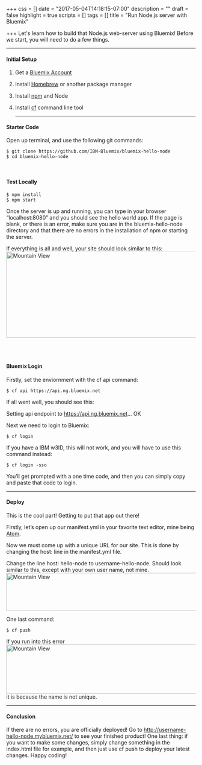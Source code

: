 +++
css = []
date = "2017-05-04T14:18:15-07:00"
description = ""
draft = false
highlight = true
scripts = []
tags = []
title = "Run Node.js server with Bluemix"

+++
Let's learn how to build that Node.js web-server using Bluemix! Before we start, you will need to do a few things.

<hr>
<h4 id="setup">Initial Setup</h4>

1) Get a <a href="https://console.ng.bluemix.net/registration/">Bluemix Account</a>

2) Install <a href="https://brew.sh/">Homebrew</a> or
another package manager

3) Install <a href="//blog.teamtreehouse.com/install-node-js-npm-mac">npm</a> and Node

4) Install <a href="//blog.teamtreehouse.com/install-node-js-npm-mac">cf</a>
command line tool<hr>

<h4 id="code">Starter Code</h4>
Open up terminal, and use the following git commands:

<pre><code class="language-toml">$ git clone https://github.com/IBM-Bluemix/bluemix-hello-node
$ cd bluemix-hello-node</code></pre>
<br>
<h4 id="test">Test Locally</h4>

<pre><code class="language-toml">$ npm install
$ npm start
</code></pre>
Once the server is up and running, you can type in your browser “localhost:8080” and you should see the hello world app. If the page is blank, or there is an error, make sure you are in the bluemix-hello-node directory and that there are no
errors in the installation of npm or starting the server.<br>

If everything is all and well, your site should look similar to this: <img src="../../img/hello.png" alt="Mountain View" style="width:600px;height:228px;">

<br><br>

<h4 id="Bluemix">Bluemix Login</h4>

Firstly, set the enviornment with the cf api command:

<pre><code class="language-toml">$ cf api https://api.ng.bluemix.net
</code></pre>

If all went well, you should see this:

Setting api endpoint to https://api.ng.bluemix.net...
OK


Next we need to login to Bluemix:

<pre><code class="language-toml">$ cf login
</code></pre>

If you have a IBM w3ID, this will not work, and you will have to use this command
instead:

<pre><code class="language-toml">$ cf login -sso
</code></pre>

You’ll get prompted with a one time code, and then you can simply copy and paste that code to login.
<hr>
<h4 id="deploy">Deploy</h4>

This is the cool part! Getting to put that app out there!

Firstly, let’s open up our manifest.yml in your favorite text editor, mine being <a href="https://atom.io/">Atom</a>.

Now we must come up with a unique URL for our site. This is done by changing the host: line in the manifest.yml file.

Change the line host: hello-node to username-hello-node. Should look similar to this, except with your
own user name, not mine. <img src="../../img/hostName.png" alt="Mountain View" style="width:600px;height:100px;">

One last command:

<pre><code class="language-toml">$ cf push
</code></pre>

If you run into this error <img src="../../img/failed.png" alt="Mountain View" style="width:600px;height:130px;"> it is because the name is not unique.
<hr>
<h4 id="conclusion">Conclusion</h4>


If there are no errors, you are officially deployed! Go to http://username-hello-node.mybluemix.net/ to see your finished product! One last thing: if you want to make some changes, simply change something in the index.html file for example, and then just use cf push to deploy your latest changes. Happy coding!
